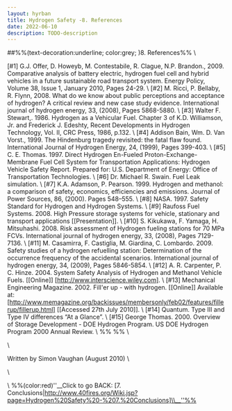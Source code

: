```yaml
---
layout: hyrban
title: Hydrogen Safety -8. References
date: 2022-06-10
description: TODO-description
---
```

##%%(text-decoration:underline; color:grey; )8. References%%
\\

[#1]	G.J. Offer, D. Howeyb, M. Contestabile, R. Clague, N.P. Brandon., 2009. Comparative analysis of battery electric, hydrogen fuel cell and hybrid vehicles in a future sustainable road transport system. Energy Policy, Volume 38, Issue 1, January 2010, Pages 24-29.
\\
[#2]	M. Ricci, P. Bellaby, R. Flynn, 2008. What do we know about public perceptions and acceptance of hydrogen? A critical review and new case study evidence. International journal of hydrogen energy, 33, (2008), Pages 5868-5880.
\\
[#3]	Walter F. Stewart,. 1986. Hydrogen as a Vehicular Fuel. Chapter 3 of K.D. Williamson, Jr. and Frederick J. Edeshty, Recent Developments in Hydrogen Technology, Vol. II, CRC Press, 1986, p.132.
\\
[#4]	Addison Bain, Wm. D. Van Vorst., 1999. The Hindenburg tragedy revisited: the fatal flaw found. International Journal of Hydrogen Energy, 24, (1999), Pages 399-403.
\\
[#5]	C. E. Thomas. 1997. Direct Hydrogen En-Fueled Proton-Exchange-Membrane Fuel Cell System for Transportation Applications: Hydrogen Vehicle Safety Report. Prepared for: U.S. Department of Energy: Office of Transportation Technologies.
\\
[#6]	Dr. Michael R. Swain. Fuel Leak simulation.
\\
[#7]	K.A. Adamson, P. Pearson. 1999. Hydrogen and methanol: a comparison of safety, economics, efficiencies and emissions. Journal of Power Sources, 86, (2000). Pages 548–555.
\\
[#8]	NASA. 1997. Safety Standard for Hydrogen and Hydrogen Systems. 
\\
[#9]	Raufoss Fuel Systems. 2008. High Pressure storage systems for vehicle, stationary and transport applications [[Presentation]].
\\
[#10]	S. Kikukawa, F. Yamaga, H. Mitsuhashi. 2008. Risk assessment of Hydrogen fueling stations for 70 MPa FCVs. International journal of hydrogen energy, 33, (2008), Pages 7129-7136.
\\
[#11]	M. Casamirra, F. Castiglia, M. Giardina, C. Lombardo. 2009. Safety studies of a hydrogen refuelling station: Determination of the occurrence frequency of the accidental scenarios. International journal of hydrogen energy, 34, (2009), Pages 5846-5854. \\
[#12]	A. R. Carpenter, P. C. Hinze. 2004. System Safety Analysis of Hydrogen and Methanol Vehicle Fuels. [[Online]] [http://www.interscience.wiley.com].
\\
[#13]	Mechanical Engineering Magazine. 2002. Fill'er up - with hydrogen. [[Online]] Available at: [http://www.memagazine.org/backissues/membersonly/feb02/features/fillerup/fillerup.html] [[Accessed 27th July 2010]].
\\
[#14]	Quantum. Type III and Type IV differences “At a Glance”.
\\
[#15]	George Thomas. 2000. Overview of Storage Development - DOE Hydrogen Program. US DOE Hydrogen Program 2000 Annual Review.
\\
%%
%%
\\

\\

Written by Simon Vaughan (August 2010)
\\
 
 \\
  
  \\
%%(color:red)''__Click to go BACK: [7. Conclusions|http://www.40fires.org/Wiki.jsp?page=Hydrogen%20Safety%20-%207.%20Conclusions]\\__''%%
